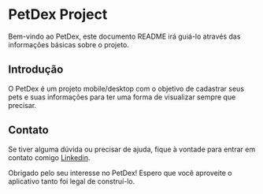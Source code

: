 # PetDex Project

Bem-vindo ao PetDex, este documento README irá guiá-lo através das informações básicas sobre o projeto.

## **Introdução**

O PetDex é um projeto mobile/desktop com o objetivo de cadastrar seus pets e suas informações para ter uma forma de visualizar sempre que precisar.

## **Contato**

Se tiver alguma dúvida ou precisar de ajuda, fique à vontade para entrar em contato comigo [Linkedin](https://www.linkedin.com/in/jonas-chagas/).

Obrigado pelo seu interesse no PetDex! Espero que você aproveite o aplicativo tanto foi legal de construí-lo.
